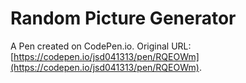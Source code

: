 # Random Picture Generator

A Pen created on CodePen.io. Original URL: [https://codepen.io/jsd041313/pen/RQEOWm](https://codepen.io/jsd041313/pen/RQEOWm).

